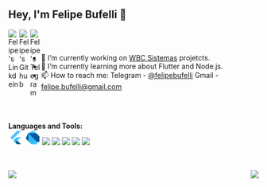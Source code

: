 ## Hey, I'm Felipe Bufelli 👋

<a href="https://www.linkedin.com/in/felipebufelli/">
  <img align="left" alt="Felipe's Linkdein" width="22px" src="https://cdn.jsdelivr.net/npm/simple-icons@v3/icons/linkedin.svg" />
</a>
<a href="https://github.com/felipebufelli">
  <img align="left" alt="Felipe's Github" width="22px" src="https://cdn.jsdelivr.net/npm/simple-icons@v3/icons/github.svg" />
</a>
<a href="https://t.me/felipebufelli">
  <img align="left" alt="Felipe's Telegram" width="22px" src="https://cdn.jsdelivr.net/npm/simple-icons@v3/icons/telegram.svg" />
</a>

<br/>
<br/>


- 🔭 I’m currently working on [WBC Sistemas](https://www.wbcsistemas.com) projetcts.
- 🌱 I’m currently learning more about Flutter and Node.js.
- 📫 How to reach me: 
    Telegram - [@felipebufelli](https://t.me/felipebufelli)
    Gmail - felipe.bufelli@gmail.com
<br/>
<br/>

**Languages and Tools:**  
<code><img height="30" src="https://raw.githubusercontent.com/github/explore/80688e429a7d4ef2fca1e82350fe8e3517d3494d/topics/flutter/flutter.png"></code>
<code><img height="30" src="https://raw.githubusercontent.com/github/explore/80688e429a7d4ef2fca1e82350fe8e3517d3494d/topics/dart/dart.png"></code>
<code><img height="30" src="https://external-content.duckduckgo.com/iu/?u=http%3A%2F%2Fclipart-library.com%2Fnew_gallery%2F289-2896071_python-logo-png-165709.png&f=1&nofb=1"></code>
<code><img height="30" src="https://seeklogo.com/images/A/arduino-logo-BC7CBC1DAA-seeklogo.com.png"></code>
<code><img height="30" src="https://external-content.duckduckgo.com/iu/?u=https%3A%2F%2Fmatlababc.files.wordpress.com%2F2015%2F08%2Fmatlab_logo.png&f=1&nofb=1"></code>
<code><img height="30" src="https://miro.medium.com/v2/resize:fit:800/1*bc9pmTiyKR0WNPka2w3e0Q.png"></code>
<code><img height="30" src="https://docs.nestjs.com/assets/logo-small-gradient.svg"></code>

<br/>
<br/>

<a href="https://github.com/felipebufelli">
  <img align="left" src="https://github-readme-stats.vercel.app/api/top-langs/?username=felipebufelli&theme=dark&layout=compact" />
</a>

<a href="https://github.com/felipebufelli/gif_finder">
  <img align="right" src="https://github-readme-stats.vercel.app/api/pin/?username=felipebufelli&repo=gif_finder&show_owner=true&theme=dark" />
</a>


